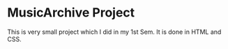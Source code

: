 # MusicArchive Project

This is very small project which I did in my 1st Sem.
It is done in HTML and CSS.
